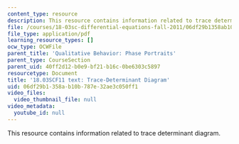```yaml
---
content_type: resource
description: This resource contains information related to trace determinant diagram.
file: /courses/18-03sc-differential-equations-fall-2011/06df29b1358ab10b787e32ae3c050ff1_MIT18_03SCF11_s34_5text.pdf
file_type: application/pdf
learning_resource_types: []
ocw_type: OCWFile
parent_title: 'Qualitative Behavior: Phase Portraits'
parent_type: CourseSection
parent_uid: 40ff2d12-b0e9-bf21-b16c-0be6303c5897
resourcetype: Document
title: '18.03SCF11 text: Trace-Determinant Diagram'
uid: 06df29b1-358a-b10b-787e-32ae3c050ff1
video_files:
  video_thumbnail_file: null
video_metadata:
  youtube_id: null
---
```

This resource contains information related to trace determinant diagram.

